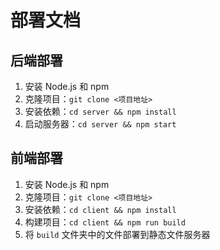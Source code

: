 # 部署文档

## 后端部署
1. 安装 Node.js 和 npm
2. 克隆项目：`git clone <项目地址>`
3. 安装依赖：`cd server && npm install`
4. 启动服务器：`cd server && npm start`

## 前端部署
1. 安装 Node.js 和 npm
2. 克隆项目：`git clone <项目地址>`
3. 安装依赖：`cd client && npm install`
4. 构建项目：`cd client && npm run build`
5. 将 `build` 文件夹中的文件部署到静态文件服务器